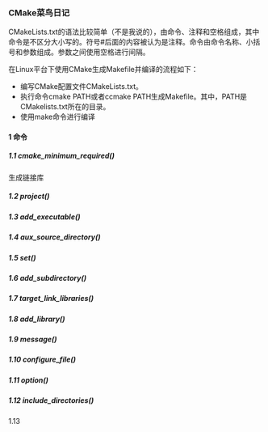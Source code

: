 ### CMake菜鸟日记

CMakeLists.txt的语法比较简单（不是我说的），由命令、注释和空格组成，其中命令是不区分大小写的。符号#后面的内容被认为是注释。命令由命令名称、小括号和参数组成。参数之间使用空格进行间隔。

在Linux平台下使用CMake生成Makefile并编译的流程如下：

- 编写CMake配置文件CMakeLists.txt。
- 执行命令cmake PATH或者ccmake PATH生成Makefile。其中，PATH是CMakelists.txt所在的目录。
- 使用make命令进行编译

#### 1 命令

##### 1.1 cmake_minimum_required()

生成链接库

##### 1.2 project()



##### 1.3 add_executable()



##### 1.4 aux_source_directory()



##### 1.5 set()



##### 1.6 add_subdirectory()



##### 1.7 target_link_libraries()



##### 1.8 add_library()



##### 1.9 message()



##### 1.10 configure_file()



##### 1.11 option()



##### 1.12 include_directories()



1.13 

